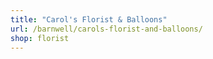 ```yaml
---
title: "Carol's Florist & Balloons"
url: /barnwell/carols-florist-and-balloons/
shop: florist
---
```

